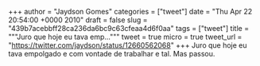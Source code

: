 
+++
author = "Jaydson Gomes"
categories = ["tweet"]
date = "Thu Apr 22 20:54:00 +0000 2010"
draft = false
slug = "439b7acebbff28ca236da6bc9c63cfeaa4d6f0aa"
tags = ["tweet"]
title = """Juro que hoje eu tava emp..."""
tweet = true
micro = true
tweet_url = "https://twitter.com/jaydson/status/12660562068"
+++
Juro que hoje eu tava empolgado e com vontade de trabalhar e tal. Mas passou.
